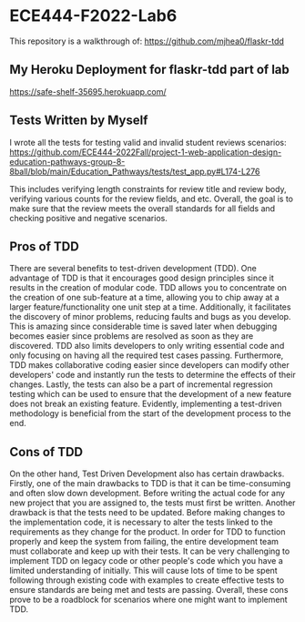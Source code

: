 # ECE444-F2022-Lab6
This repository is a walkthrough of: https://github.com/mjhea0/flaskr-tdd

## My Heroku Deployment for flaskr-tdd part of lab
https://safe-shelf-35695.herokuapp.com/

## Tests Written by Myself
I wrote all the tests for testing valid and invalid student reviews scenarios:
https://github.com/ECE444-2022Fall/project-1-web-application-design-education-pathways-group-8-8ball/blob/main/Education_Pathways/tests/test_app.py#L174-L276

This includes verifying length constraints for review title and review body, verifying various counts for the review fields, and etc.
Overall, the goal is to make sure that the review meets the overall standards for all fields and checking positive and negative scenarios.

## Pros of TDD
There are several benefits to test-driven development (TDD). One advantage of TDD is that it encourages good design principles since it results in the creation of modular code. TDD allows you to concentrate on the creation of one sub-feature at a time, allowing you to chip away at a larger feature/functionality one unit step at a time. Additionally, it facilitates the discovery of minor problems, reducing faults and bugs as you develop. This is amazing since considerable time is saved later when debugging becomes easier since problems are resolved as soon as they are discovered. TDD also limits developers to only writing essential code and only focusing on having all the required test cases passing. Furthermore, TDD makes collaborative coding easier since developers can modify other developers' code and instantly run the tests to determine the effects of their changes. Lastly, the tests can also be a part of incremental regression testing which can be used to ensure that the development of a new feature does not break an existing feature. Evidently, implementing a test-driven methodology is beneficial from the start of the development process to the end. 

## Cons of TDD
On the other hand, Test Driven Development also has certain drawbacks. Firstly, one of the main drawbacks to TDD is that it can be time-consuming and often slow down development. Before writing the actual code for any new project that you are assigned to, the tests must first be written. Another drawback is that the tests need to be updated. Before making changes to the implementation code, it is necessary to alter the tests linked to the requirements as they change for the product. In order for TDD to function properly and keep the system from failing, the entire development team must collaborate and keep up with their tests. It can be very challenging to implement TDD on legacy code or other people's code which you have a limited understanding of initially. This will cause lots of time to be spent following through existing code with examples to create effective tests to ensure standards are being met and tests are passing. Overall, these cons prove to be a roadblock for scenarios where one might want to implement TDD.